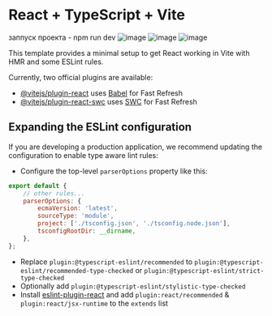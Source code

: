 # React + TypeScript + Vite
заппуск проекта - npm run dev
![image](https://github.com/Sarsenbaev1/app-medical/assets/124807755/d84846f1-b947-45cc-a722-ac092c9d4e92)
![image](https://github.com/Sarsenbaev1/app-medical/assets/124807755/9b26edf8-7b93-4a32-8a3d-24d5a8add712)
![image](https://github.com/Sarsenbaev1/app-medical/assets/124807755/4b921325-11ad-4fbf-aac1-6f49a95590bc)

This template provides a minimal setup to get React working in Vite with HMR and some ESLint rules.

Currently, two official plugins are available:

-   [@vitejs/plugin-react](https://github.com/vitejs/vite-plugin-react/blob/main/packages/plugin-react/README.md) uses [Babel](https://babeljs.io/) for Fast Refresh
-   [@vitejs/plugin-react-swc](https://github.com/vitejs/vite-plugin-react-swc) uses [SWC](https://swc.rs/) for Fast Refresh

## Expanding the ESLint configuration

If you are developing a production application, we recommend updating the configuration to enable type aware lint rules:

-   Configure the top-level `parserOptions` property like this:

```js
export default {
    // other rules...
    parserOptions: {
        ecmaVersion: 'latest',
        sourceType: 'module',
        project: ['./tsconfig.json', './tsconfig.node.json'],
        tsconfigRootDir: __dirname,
    },
};
```

-   Replace `plugin:@typescript-eslint/recommended` to `plugin:@typescript-eslint/recommended-type-checked` or `plugin:@typescript-eslint/strict-type-checked`
-   Optionally add `plugin:@typescript-eslint/stylistic-type-checked`
-   Install [eslint-plugin-react](https://github.com/jsx-eslint/eslint-plugin-react) and add `plugin:react/recommended` & `plugin:react/jsx-runtime` to the `extends` list
